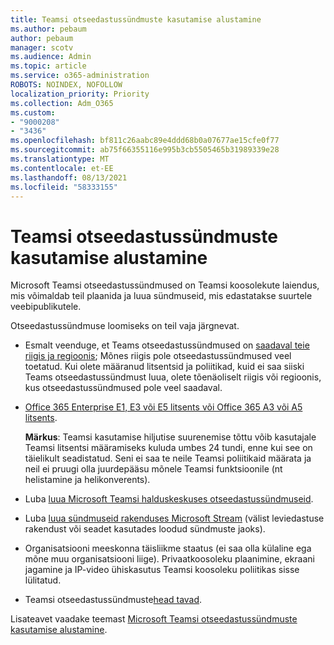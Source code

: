 ```yaml
---
title: Teamsi otseedastussündmuste kasutamise alustamine
ms.author: pebaum
author: pebaum
manager: scotv
ms.audience: Admin
ms.topic: article
ms.service: o365-administration
ROBOTS: NOINDEX, NOFOLLOW
localization_priority: Priority
ms.collection: Adm_O365
ms.custom:
- "9000208"
- "3436"
ms.openlocfilehash: bf811c26aabc89e4ddd68b0a07677ae15cfe0f77
ms.sourcegitcommit: ab75f66355116e995b3cb5505465b31989339e28
ms.translationtype: MT
ms.contentlocale: et-EE
ms.lasthandoff: 08/13/2021
ms.locfileid: "58333155"
---
```

# <a name="getting-started-with-teams-live-events"></a>Teamsi otseedastussündmuste kasutamise alustamine

Microsoft Teamsi otseedastussündmused on Teamsi koosolekute laiendus, mis võimaldab teil plaanida ja luua sündmuseid, mis edastatakse suurtele veebipublikutele.

Otseedastussündmuse loomiseks on teil vaja järgnevat.

- Esmalt veenduge, et Teams otseedastussündmused on [saadaval teie riigis ja regioonis](https://docs.microsoft.com/microsoftteams/teams-live-events/plan-for-teams-live-events#regional-availability); Mõnes riigis pole otseedastussündmused veel toetatud.  Kui olete määranud litsentsid ja poliitikad, kuid ei saa siiski Teams otseedastussündmust luua, olete tõenäoliselt riigis või regioonis, kus otseedastussündmused pole veel saadaval.

- [Office 365 Enterprise E1, E3 või E5 litsents või Office 365 A3 või A5 litsents](https://docs.microsoft.com/microsoftteams/teams-live-events/set-up-for-teams-live-events#step-2-get-and-assign-licenses). 

    **Märkus**: Teamsi kasutamise hiljutise suurenemise tõttu võib kasutajale Teamsi litsentsi määramiseks kuluda umbes 24 tundi, enne kui see on täielikult seadistatud. Seni ei saa te neile Teamsi poliitikaid määrata ja neil ei pruugi olla juurdepääsu mõnele Teamsi funktsioonile (nt helistamine ja helikonverents).

- Luba [luua Microsoft Teamsi halduskeskuses otseedastussündmuseid](https://docs.microsoft.com/microsoftteams/teams-live-events/set-up-for-teams-live-events#create-or-edit-a-live-events-policy).

- Luba [luua sündmuseid rakenduses Microsoft Stream](https://docs.microsoft.com/microsoftteams/teams-live-events/what-are-teams-live-events) (välist leviedastuse rakendust või seadet kasutades loodud sündmuste jaoks).

- Organisatsiooni meeskonna täisliikme staatus (ei saa olla külaline ega mõne muu organisatsiooni liige).
Privaatkoosoleku plaanimine, ekraani jagamine ja IP-video ühiskasutus Teamsi koosoleku poliitikas sisse lülitatud.

- Teamsi otseedastussündmuste[head tavad](https://support.office.com/article/Best-practices-for-producing-a-Teams-live-event-e500370e-4dd1-4187-8b48-af10ef02cf42).

Lisateavet vaadake teemast [Microsoft Teamsi otseedastussündmuste kasutamise alustamine](https://support.office.com/article/get-started-with-microsoft-teams-live-events-d077fec2-a058-483e-9ab5-1494afda578a).